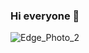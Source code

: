 ### Hi everyone 👋

<!--
**m-abdelshafy/m-abdelshafy** is a ✨ _special_ ✨ repository because its `README.md` (this file) appears on your GitHub profile.

This is Yasser, and I am a PhD student in mechanical engineering at the University of Rochester.
- 🌱 I’m currently learning machine learning for physics-informed neural networks (PINNs).
- 📫 How to reach me: linkedin.com/in/mohammad-y-abdelshafy/
- 😄 Pronouns: he/him
-->
![Edge_Photo_2](https://github.com/m-abdelshafy/m-abdelshafy/assets/66643816/8b4ea673-bc48-4105-a5e0-c62596060aac)

